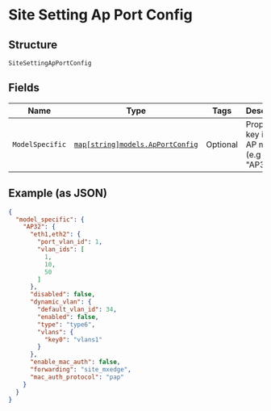 
# Site Setting Ap Port Config

## Structure

`SiteSettingApPortConfig`

## Fields

| Name | Type | Tags | Description |
|  --- | --- | --- | --- |
| `ModelSpecific` | [`map[string]models.ApPortConfig`](../../doc/models/ap-port-config.md) | Optional | Property key is the AP model (e.g "AP32") |

## Example (as JSON)

```json
{
  "model_specific": {
    "AP32": {
      "eth1,eth2": {
        "port_vlan_id": 1,
        "vlan_ids": [
          1,
          10,
          50
        ]
      },
      "disabled": false,
      "dynamic_vlan": {
        "default_vlan_id": 34,
        "enabled": false,
        "type": "type6",
        "vlans": {
          "key0": "vlans1"
        }
      },
      "enable_mac_auth": false,
      "forwarding": "site_mxedge",
      "mac_auth_protocol": "pap"
    }
  }
}
```

